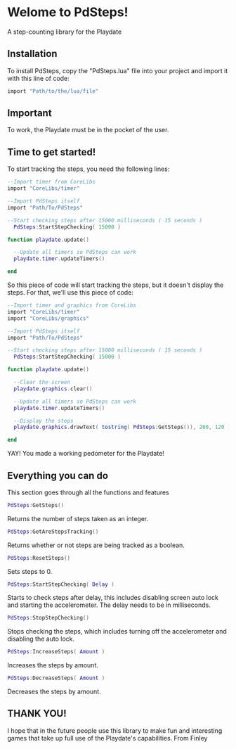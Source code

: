 
# Welome to PdSteps!
A step-counting library for the Playdate

## Installation
To install PdSteps, copy the "PdSteps.lua" file into your project and import it with this line of code:

```lua
import "Path/to/the/lua/file"
```
## Important

To work, the Playdate must be in the pocket of the user.

## Time to get started!
To start tracking the steps, you need the following lines:

```lua
--Import timer from CoreLibs
import "CoreLibs/timer"

--Import PdSteps itself
import "Path/To/PdSteps"

--Start checking steps after 15000 milliseconds ( 15 seconds )
  PdSteps:StartStepChecking( 15000 )

function playdate.update()

  --Update all timers so PdSteps can work
  playdate.timer.updateTimers()

end
```

So this piece of code will start tracking the steps, but it doesn't display the steps. For that, we'll use this piece of code:

```lua
--Import timer and graphics from CoreLibs
import "CoreLibs/timer"
import "CoreLibs/graphics"

--Import PdSteps itself
import "Path/To/PdSteps"

--Start checking steps after 15000 milliseconds ( 15 seconds )
  PdSteps:StartStepChecking( 15000 )

function playdate.update()

  --Clear the screen
  playdate.graphics.clear()

  --Update all timers so PdSteps can work
  playdate.timer.updateTimers()

  --Display the steps
  playdate.graphics.drawText( tostring( PdSteps:GetSteps()), 200, 120 )

end
```

YAY! You made a working pedometer for the Playdate!

## Everything you can do
This section goes through all the functions and features


```lua
PdSteps:GetSteps()
```
Returns the number of steps taken as an integer.


```lua
PdSteps:GetAreStepsTracking()
```
Returns whether or not steps are being tracked as a boolean.


```lua
PdSteps:ResetSteps()
```
Sets steps to 0.


```lua
PdSteps:StartStepChecking( Delay )
```
Starts to check steps after delay, this includes disabling screen auto lock and starting the accelerometer. The delay needs to be in milliseconds.


```lua
PdSteps:StopStepChecking()
```
Stops checking the steps, which includes turning off the accelerometer and disabling the auto lock.


```lua
PdSteps:IncreaseSteps( Amount )
```
Increases the steps by amount.


```lua
PdSteps:DecreaseSteps( Amount )
```
Decreases the steps by amount.


## THANK YOU!

I hope that in the future people use this library to make fun and interesting games that take up full use of the Playdate's capabilities.
From Finley
